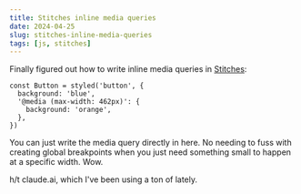 ```yaml
---
title: Stitches inline media queries
date: 2024-04-25
slug: stitches-inline-media-queries
tags: [js, stitches]
---
```


Finally figured out how to write inline media queries in
[Stitches](https://stitches.dev/docs/responsive-styles):

    const Button = styled('button', {
      background: 'blue',
      '@media (max-width: 462px)': {
        background: 'orange',
      },
    })

You can just write the media query directly in here. No needing to fuss with
creating global breakpoints when you just need something small to happen at a
specific width. Wow.

h/t claude.ai, which I've been using a ton of lately.
